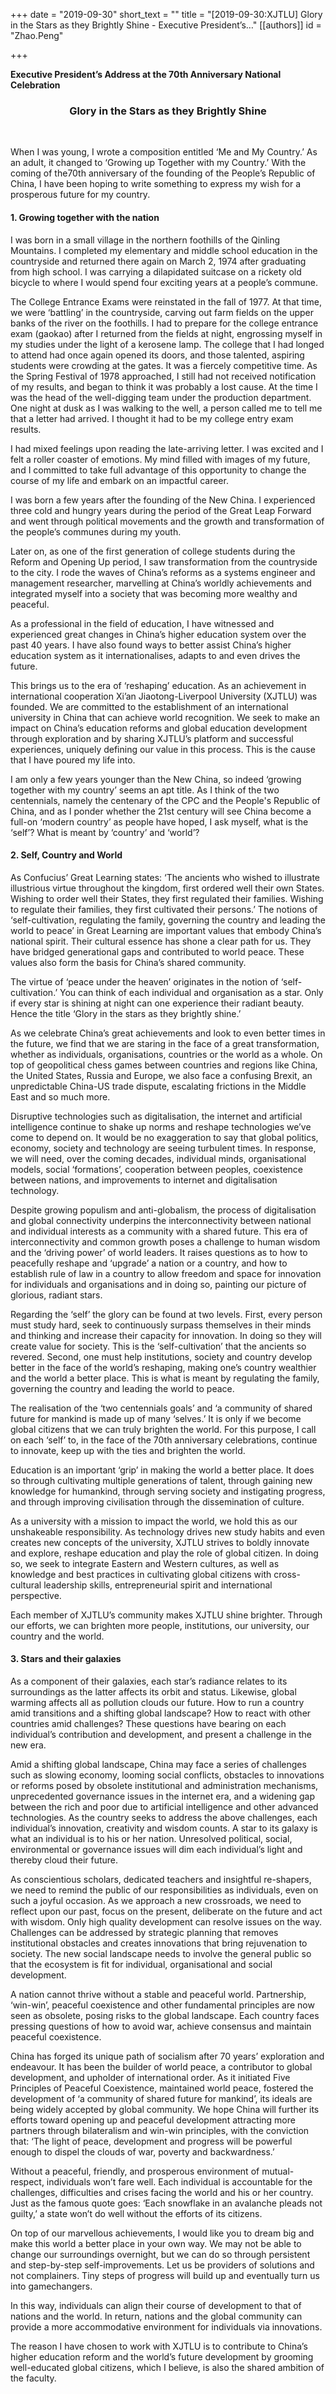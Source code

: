 +++
date = "2019-09-30"
short_text = ""
title = "[2019-09-30:XJTLU] Glory in the Stars as they Brightly Shine - ​Executive President’s&#8230;"
[[authors]]
    id = "Zhao.Peng"

+++

<p><strong>Executive President’s Address at the 70th Anniversary National Celebration</strong></p><h3 style="text-align: center;">Glory in the Stars as they Brightly Shine</h3><p><br></p><p>When I was young, I wrote a composition entitled ‘Me and My Country.’ As an adult, it changed to ‘Growing up Together with my Country.’ With the coming of the70th anniversary of the founding of the People’s Republic of China, I have been hoping to write something to express my wish for a prosperous future for my country.</p><h4>1. Growing together with the nation</h4><p>I was born in a small village in the northern foothills of the Qinling Mountains. I completed my elementary and middle school education in the countryside and returned there again on March 2, 1974 after graduating from high school. I was  carrying a dilapidated suitcase on a rickety old bicycle to where I would spend four exciting years at a people’s commune.</p><p>The College Entrance Exams were reinstated in the fall of 1977. At that time, we were ‘battling’ in the countryside, carving out farm fields on the upper banks of the river on the foothills. I had to prepare for the college entrance exam (gaokao) after I returned from the fields at night, engrossing myself in my studies under the light of a kerosene lamp. The college that I had longed to attend had once again opened its doors, and those talented, aspiring students were crowding at the gates. It was a fiercely competitive time. As the Spring Festival of 1978 approached, I still had not received notification of my results, and began to think it was probably a lost cause. At the time I was the head of the well-digging team under the production department. One night at dusk as I was walking to the well, a person called me to tell me that a letter had arrived. I thought it had to be my college entry exam results.</p><p>I had mixed feelings upon reading the late-arriving letter. I was excited and I felt a roller coaster of emotions. My mind filled with images of my future, and I committed to take full advantage of this opportunity to change the course of my life and embark on an impactful career.</p><p>I was born a few years after the founding of the New China. I experienced three cold and hungry years during the period of the Great Leap Forward and went through political movements and the growth and transformation of the people’s communes during my youth.</p><p>Later on, as one of the first generation of college students during the Reform and Opening Up period, I saw transformation from the countryside to the city. I rode the waves of China’s reforms as a systems engineer and management researcher, marvelling at China’s worldly achievements and integrated myself into a society that was becoming more wealthy and peaceful.</p><p>As a professional in the field of education, I have witnessed and experienced great changes in China’s higher education system over the past 40 years. I have also found ways to better assist China’s higher education system as it internationalises, adapts to and even drives the future.</p><p>This brings us to the era of ‘reshaping’ education. As an achievement in international cooperation Xi’an Jiaotong-Liverpool University (XJTLU) was founded. We are committed to the establishment of an international university in China that can achieve world recognition. We seek to make an impact on China’s education reforms and global education development through exploration and by sharing XJTLU’s platform and successful experiences, uniquely defining our value in this process. This is the cause that I have poured my life into.</p><p>I am only a few years younger than the New China, so indeed ‘growing together with my country’ seems an apt title. As I think of the two centennials, namely the centenary of the CPC and the People's Republic of China, and as I ponder whether the 21st century will see China become a full-on ‘modern country’ as people have hoped, I ask myself, what is the ‘self’? What is meant by ‘country’ and ‘world’?</p><h4>2. Self, Country and World</h4><p>As Confucius’ Great Learning states: ‘The ancients who wished to illustrate illustrious virtue throughout the kingdom, first ordered well their own States. Wishing to order well their States, they first regulated their families. Wishing to regulate their families, they first cultivated their persons.’ The notions of ‘self-cultivation, regulating the family, governing the country and leading the world to peace’ in Great Learning are important values that embody China’s national spirit. Their cultural essence has shone a clear path for us. They have bridged generational gaps and contributed to world peace. These values also form the basis for China’s shared community.</p><p>The virtue of ‘peace under the heaven’ originates in the notion of ‘self-cultivation.’ You can think of each individual and organisation as a star. Only if every star is shining at night can one experience their radiant beauty. Hence the title ‘Glory in the stars as they brightly shine.’</p><p>As we celebrate China’s great achievements and look to even better times in the future, we find that we are staring in the face of a great transformation, whether as individuals, organisations, countries or the world as a whole. On top of geopolitical chess games between countries and regions like China, the United States, Russia and Europe, we also face a confusing Brexit, an unpredictable China-US trade dispute,  escalating frictions in the Middle East and so much more.</p><p>Disruptive technologies such as digitalisation, the internet and artificial intelligence continue to shake up norms and reshape technologies we’ve come to depend on. It would be no exaggeration to say that global politics, economy, society and technology are seeing turbulent times. In response, we will need, over the coming decades, individual minds, organisational models, social ‘formations’, cooperation between peoples, coexistence between nations, and improvements to internet and digitalisation technology.</p><p>Despite growing populism and anti-globalism, the process of digitalisation and global connectivity underpins the interconnectivity between national and individual interests as a community with a shared future. This era of interconnectivity and common growth poses a challenge to human wisdom and the ‘driving power’ of world leaders. It raises questions as to how to peacefully reshape and ‘upgrade’ a nation or a country, and how to establish rule of law in a country to allow freedom and space for innovation for individuals and organisations and in doing so, painting our picture of glorious, radiant stars.</p><p>Regarding the ‘self’ the glory can be found at two levels. First, every person must study hard, seek to continuously surpass themselves in their minds and thinking and increase their capacity for innovation. In doing so they will create value for society. This is the ‘self-cultivation’ that the ancients so revered. Second, one must  help institutions, society and country develop better in the face of the world’s reshaping, making one’s country wealthier and the world a  better place. This is what is meant by regulating the family, governing the country and leading the world to peace.</p><p>The realisation of the ‘two centennials goals’ and ‘a community of shared future for mankind is made up of many ‘selves.’ It is only if we become global citizens that we can truly brighten the world. For this purpose, I call on each ‘self’ to, in the face of the 70th anniversary celebrations, continue to innovate, keep up with the ties and brighten the world.</p><p>Education is an important ‘grip’ in making the world a better place. It does so through cultivating multiple generations of talent, through gaining new knowledge for humankind, through serving society and instigating progress, and through improving civilisation through the dissemination of culture.</p><p>As a university with a mission to impact the world,  we hold this as our unshakeable responsibility. As technology drives new study habits and even creates new concepts of the university, XJTLU strives to boldly innovate and explore, reshape education and play the role of global citizen. In doing so, we seek to integrate Eastern and Western cultures, as well as knowledge and best practices in cultivating global citizens with cross-cultural leadership skills, entrepreneurial spirit and international perspective.</p><p>Each member of XJTLU’s community makes XJTLU shine brighter. Through our efforts, we can brighten more people, institutions, our university, our country and the world.</p><h4>3. Stars and their galaxies</h4><p>As a component of their galaxies, each star’s radiance relates to its surroundings as the latter affects its orbit and status. Likewise, global warming affects all as pollution clouds our future. How to run a country amid transitions and a shifting global landscape? How to react with other countries amid challenges? These questions have bearing on each individual’s contribution and development, and present a challenge in the new era.</p><p>Amid a shifting global landscape, China may face a series of challenges such as slowing economy, looming social conflicts, obstacles to innovations or reforms posed by obsolete institutional and administration mechanisms, unprecedented governance issues in the internet era, and a widening gap between the rich and poor due to artificial intelligence and other advanced technologies. As the country seeks to address the above challenges, each individual’s innovation, creativity and wisdom counts. A star to its galaxy is what an individual is to his or her nation. Unresolved political, social, environmental or governance issues will dim each individual’s light and thereby cloud their future.</p><p>As conscientious scholars, dedicated teachers and insightful re-shapers, we need to remind the public of our responsibilities as individuals, even on such a joyful occasion. As we approach a new crossroads, we need to reflect upon our past, focus on the present, deliberate on the future and act with wisdom. Only high quality development can resolve issues on the way. Challenges can be addressed by strategic planning that removes institutional obstacles and creates innovations that bring rejuvenation to society. The new social landscape needs to involve the general public so that the ecosystem is fit for individual, organisational and social development.</p><p>A nation cannot thrive without a stable and peaceful world. Partnership, ‘win-win’, peaceful coexistence and other fundamental principles are now seen as obsolete, posing risks to the global landscape. Each country faces pressing questions of how to avoid war, achieve consensus and maintain peaceful coexistence.</p><p>China has forged its unique path of socialism after 70 years’ exploration and endeavour. It has been the builder of world peace, a contributor to global development, and upholder of international order. As it initiated Five Principles of Peaceful Coexistence, maintained world peace, fostered the development of ‘a community of shared future for mankind’, its ideals are being widely accepted by global community. We hope China will further its efforts toward opening up and peaceful development attracting more partners through bilateralism and win-win principles, with the conviction that: ‘The light of peace, development and progress will be powerful enough to dispel the clouds of war, poverty and backwardness.’</p><p>Without a peaceful, friendly, and prosperous environment of mutual-respect, individuals won’t fare well. Each individual is accountable for the challenges, difficulties and crises facing the world and his or her country. Just as the famous quote goes: ‘Each snowflake in an avalanche pleads not guilty,’  a state won’t do well without the efforts of its citizens.</p><p>On top of our marvellous achievements, I would like you to dream big and make this world a better place in your own way. We may not be able to change our surroundings overnight, but we can do so through persistent and step-by-step self-improvements. Let us be providers of solutions and not complainers. Tiny steps of progress will build up and eventually turn us into gamechangers.</p><p>In this way, individuals can align their course of development to that of nations and the world. In return, nations and the global community can provide a more accommodative environment for individuals via innovations.</p><p>The reason I have chosen to work with XJTLU is to contribute to China’s higher education reform and the world’s future development by grooming well-educated global citizens, which I believe, is also the shared ambition of the faculty.</p>			
